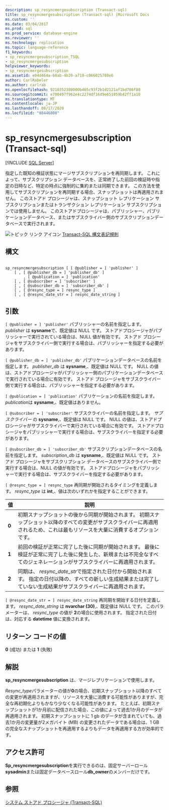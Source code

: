 ```yaml
---
description: sp_resyncmergesubscription (Transact-sql)
title: sp_resyncmergesubscription (Transact-sql) |Microsoft Docs
ms.custom: ''
ms.date: 03/04/2017
ms.prod: sql
ms.prod_service: database-engine
ms.reviewer: ''
ms.technology: replication
ms.topic: language-reference
f1_keywords:
- sp_resyncmergesubscription_TSQL
- sp_resyncmergesubscription
helpviewer_keywords:
- sp_resyncmergesubscription
ms.assetid: e04d464a-60ab-4b39-a710-c066025708e6
author: CarlRabeler
ms.author: carlrab
ms.openlocfilehash: 9210352380000b465c93f2b1d2121af1bd786f80
ms.sourcegitcommit: e700497f962e4c2274df16d9e651059b42ff1a10
ms.translationtype: MT
ms.contentlocale: ja-JP
ms.lasthandoff: 08/17/2020
ms.locfileid: "88446808"
---
```

# <a name="sp_resyncmergesubscription-transact-sql"></a>sp_resyncmergesubscription (Transact-sql)
[!INCLUDE [SQL Server](../../includes/applies-to-version/sqlserver.md)]

  指定した既知の検証状態にマージサブスクリプションを再同期します。 これによって、サブスクリプション データベースを、正常終了した前回の検証時や指定の日時など、特定の時点に強制的に集約または同期できます。 この方法を使用してサブスクリプションを再同期する場合、スナップショットは再適用されません。 このストアド プロシージャは、スナップショット レプリケーション サブスクリプションまたはトランザクション レプリケーション サブスクリプションでは使用しません。 このストアドプロシージャは、パブリッシャー、パブリケーションデータベース、またはサブスクライバー側のサブスクリプションデータベースで実行されます。  
  
 ![トピック リンク アイコン](../../database-engine/configure-windows/media/topic-link.gif "トピック リンク アイコン") [Transact-SQL 構文表記規則](../../t-sql/language-elements/transact-sql-syntax-conventions-transact-sql.md)  
  
## <a name="syntax"></a>構文  
  
```  
  
sp_resyncmergesubscription [ [ @publisher = ] 'publisher' ]  
    [ , [ @publisher_db = ] 'publisher_db' ]  
        , [ @publication = ] 'publication'   
    [ , [ @subscriber = ] 'subscriber' ]  
    [ , [ @subscriber_db = ] 'subscriber_db' ]  
    [ , [ @resync_type = ] resync_type ]  
    [ , [ @resync_date_str = ] resync_date_string ]  
```  
  
## <a name="arguments"></a>引数  
`[ @publisher = ] 'publisher'` パブリッシャーの名前を指定します。 *publisher* は **sysname**で、既定値は NULL です。 ストアドプロシージャがパブリッシャーで実行されている場合は、NULL 値が有効です。 ストアド プロシージャをサブスクライバー側で実行する場合は、パブリッシャーを指定する必要があります。  
  
`[ @publisher_db = ] 'publisher_db'` パブリケーションデータベースの名前を指定します。 *publisher_db* は **sysname**,、既定値は NULL です。 NULL の値は、ストアドプロシージャがパブリッシャー側のパブリケーションデータベースで実行されている場合に有効です。 ストアド プロシージャをサブスクライバー側で実行する場合は、パブリッシャーを指定する必要があります。  
  
`[ @publication = ] 'publication'` パブリケーションの名前を指定します。 *publication*は **sysname**,、既定値はありません。  
  
`[ @subscriber = ] 'subscriber'` サブスクライバーの名前を指定します。 *サブスクライバー* の **sysname**,、既定値は NULL です。 NULL の値は、ストアドプロシージャがサブスクライバーで実行されている場合に有効です。 ストアドプロシージャをパブリッシャーで実行する場合は、サブスクライバーを指定する必要があります。  
  
`[ @subscriber_db = ] 'subscriber_db'` サブスクリプションデータベースの名前を指定します。 *subscription_db* は **sysname**,、既定値は NULL です。 ストアド プロシージャをサブスクリプション データベースのサブスクライバー側で実行する場合は、NULL の値が有効です。 ストアドプロシージャをパブリッシャーで実行する場合は、サブスクライバーを指定する必要があります。  
  
`[ @resync_type = ] resync_type` 再同期が開始されるタイミングを定義します。 *resync_type* は **int**,、値は次のいずれかを指定することができます。  
  
|値|説明|  
|-----------|-----------------|  
|**0**|初期スナップショットの後から同期が開始されます。 初期スナップショット以降のすべての変更がサブスクライバーに再適用されるため、これは最もリソースを大量に消費するオプションです。|  
|**1**|前回の検証が正常に完了した後に同期が開始されます。 最後に検証が正常に完了した後に発生した、新規または不完全なすべてのジェネレーションがサブスクライバーに再適用されます。|  
|**2**|同期は、 *resync_date_str*で指定された日付から開始されます。 指定の日付以降の、すべての新しい生成結果または完了していない生成結果がサブスクライバーに再適用されます。|  
  
`[ @resync_date_str = ] resync_date_string` 再同期を開始する日付を定義します。 *resync_date_string* は **nvarchar (30)**,、既定値は NULL です。 このパラメーターは、 *resync_type* の値が **2**の場合に使用されます。 指定された日付は、対応する **datetime** 値に変換されます。  
  
## <a name="return-code-values"></a>リターン コードの値  
 **0** (成功) または **1** (失敗)  
  
## <a name="remarks"></a>解説  
 **sp_resyncmergesubscription** は、マージレプリケーションで使用します。  
  
 *Resync_type*パラメーターの値が**0**の場合、初期スナップショット以降のすべての変更が再適用されますが、リソースを大量に消費する可能性がありますが、完全な再初期化よりもかなり少なくなる可能性があります。 たとえば、初期スナップショットが1か月前に配信された場合、この値によって過去1か月のデータが再適用されます。 初期スナップショットに 1 gb のデータが含まれていても、過去1か月の変更量が2メガバイト (MB) の変更されたデータである場合は、1 GB の完全なスナップショットを再適用するよりもデータを再適用する方が効率的です。  
  
## <a name="permissions"></a>アクセス許可  
 **Sp_resyncmergesubscription**を実行できるのは、固定サーバーロール**sysadmin**または固定データベースロール**db_owner**のメンバーだけです。  
  
## <a name="see-also"></a>参照  
 [システム ストアド プロシージャ &#40;Transact-SQL&#41;](../../relational-databases/system-stored-procedures/system-stored-procedures-transact-sql.md)  
  
  
